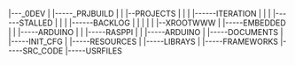 |---_0DEV
|     |-----_PRJBUILD
|     |        |--PROJECTS
|     |        |     |------ITERATION
|     |        |     |------STALLED
|     |        |     |------BACKLOG
|     |        |
|     |        |--XROOTWWW
|     |-----EMBEDDED
|     |         |-----ARDUINO
|     |         |-----RASPPI
|     |         |-----ARDUINO
|     |-----DOCUMENTS
|     |-----INIT_CFG
|     |-----RESOURCES
|               |-----LIBRAYS
|               |-----FRAMEWORKS
|-----SRC_CODE
|-----USRFILES
